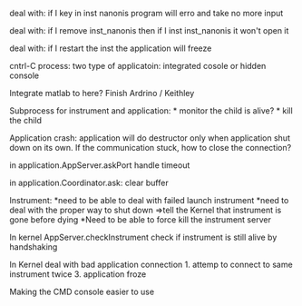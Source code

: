 deal with:
    if I key in inst nanonis
    program will erro
    and take no more input

deal with:
    if I remove inst_nanonis
    then if I inst inst_nanonis
    it won't open it


deal with:
    if I restart the inst
    the application will freeze

cntrl-C process:
two type of applicatoin: integrated cosole or hidden console

Integrate matlab to here?
Finish Ardrino / Keithley

Subprocess for instrument and application:
    * monitor the child is alive?
    * kill the child


Application crash:
    application will do destructor only when application shut down on its own. If the communication stuck, how to close the connection?


in application.AppServer.askPort
    handle timeout

in application.Coordinator.ask:
    clear buffer



Instrument:
    *need to be able to deal with failed launch instrument
    *need to deal with the proper way to shut down =>tell the Kernel that instrument is gone before dying
    *Need to be able to force kill the instrument server
    


In kernel AppServer.checkInstrument
    check if instrument is still alive by handshaking


In Kernel deal with bad application connection
    1. attemp to connect to same instrument twice
    3. application froze


Making the CMD console easier to use